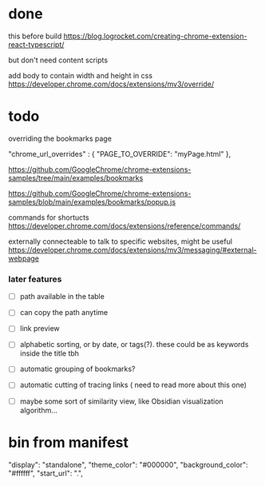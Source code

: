 
# done

this before build
https://blog.logrocket.com/creating-chrome-extension-react-typescript/

but don't need content scripts


add body to contain width and height in css
https://developer.chrome.com/docs/extensions/mv3/override/


# todo
overriding the bookmarks page

  "chrome_url_overrides" : {
    "PAGE_TO_OVERRIDE": "myPage.html"
  },

  https://github.com/GoogleChrome/chrome-extensions-samples/tree/main/examples/bookmarks

  https://github.com/GoogleChrome/chrome-extensions-samples/blob/main/examples/bookmarks/popup.js



commands for shortucts
https://developer.chrome.com/docs/extensions/reference/commands/


externally connecteable
to talk to specific websites, might be useful
https://developer.chrome.com/docs/extensions/mv3/messaging/#external-webpage


### later features
- [ ] path available in the table
- [ ] can copy the path anytime
- [ ] link preview
- [ ] alphabetic sorting, or by date, or tags(?). these could be as keywords inside the title tbh
- [ ] automatic grouping of bookmarks?
- [ ] automatic cutting of tracing links ( need to read more about this one)
- [ ] maybe some sort of similarity view, like Obsidian visualization algorithm...


# bin from manifest
  "display": "standalone",
  "theme_color": "#000000",
  "background_color": "#ffffff",
  "start_url": ".",